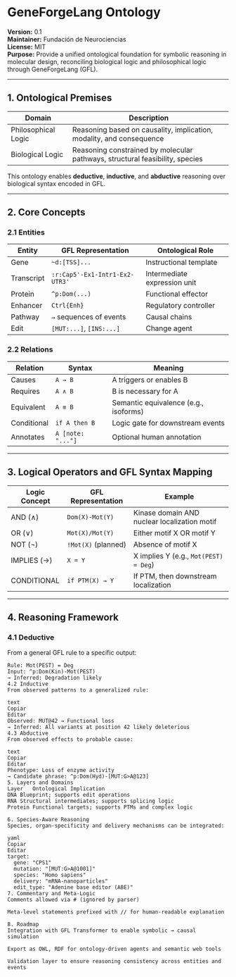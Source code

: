 # GeneForgeLang Ontology

**Version:** 0.1  
**Maintainer:** Fundación de Neurociencias  
**License:** MIT  
**Purpose:** Provide a unified ontological foundation for symbolic reasoning in molecular design, reconciling biological logic and philosophical logic through GeneForgeLang (GFL).

---

## 1. Ontological Premises

| Domain             | Description                                                                 |
|--------------------|-----------------------------------------------------------------------------|
| Philosophical Logic | Reasoning based on causality, implication, modality, and consequence       |
| Biological Logic    | Reasoning constrained by molecular pathways, structural feasibility, species |

This ontology enables **deductive**, **inductive**, and **abductive** reasoning over biological syntax encoded in GFL.

---

## 2. Core Concepts

### 2.1 Entities

| Entity     | GFL Representation            | Ontological Role                     |
|------------|-------------------------------|--------------------------------------|
| Gene       | `~d:[TSS]...`                 | Instructional template               |
| Transcript | `:r:Cap5'-Ex1-Intr1-Ex2-UTR3'`| Intermediate expression unit         |
| Protein    | `^p:Dom(...)`                 | Functional effector                  |
| Enhancer   | `Ctrl{Enh}`                   | Regulatory controller                |
| Pathway    | `→` sequences of events       | Causal chains                        |
| Edit       | `[MUT:...]`, `[INS:...]`      | Change agent                         |

### 2.2 Relations

| Relation    | Syntax             | Meaning                                  |
|-------------|--------------------|------------------------------------------|
| Causes      | `A → B`            | A triggers or enables B                  |
| Requires    | `A ∧ B`            | B is necessary for A                     |
| Equivalent  | `A ≡ B`            | Semantic equivalence (e.g., isoforms)    |
| Conditional | `if A then B`      | Logic gate for downstream events         |
| Annotates   | `A [note: "..."]`  | Optional human annotation                |

---

## 3. Logical Operators and GFL Syntax Mapping

| Logic Concept | GFL Representation | Example                                       |
|---------------|--------------------|-----------------------------------------------|
| AND (∧)       | `Dom(X)-Mot(Y)`    | Kinase domain AND nuclear localization motif  |
| OR (∨)        | `Mot(X)/Mot(Y)`    | Either motif X OR motif Y                     |
| NOT (¬)       | `!Mot(X)` (planned)| Absence of motif X                            |
| IMPLIES (→)   | `X = Y`            | X implies Y (e.g., `Mot(PEST) = Deg`)         |
| CONDITIONAL   | `if PTM(X) → Y`    | If PTM, then downstream localization          |

---

## 4. Reasoning Framework

### 4.1 Deductive  
From a general GFL rule to a specific output:

```text
Rule: Mot(PEST) = Deg  
Input: ^p:Dom(Kin)-Mot(PEST)  
→ Inferred: Degradation likely
4.2 Inductive
From observed patterns to a generalized rule:

text
Copiar
Editar
Observed: MUT@42 → Functional loss  
→ Inferred: All variants at position 42 likely deleterious
4.3 Abductive
From observed effects to probable cause:

text
Copiar
Editar
Phenotype: Loss of enzyme activity  
→ Candidate phrase: ^p:Dom(Hyd)-[MUT:G>A@123]
5. Layers and Domains
Layer	Ontological Implication
DNA	Blueprint; supports edit operations
RNA	Structural intermediates; supports splicing logic
Protein	Functional targets; supports PTMs and complex logic

6. Species-Aware Reasoning
Species, organ-specificity and delivery mechanisms can be integrated:

yaml
Copiar
Editar
target:
  gene: "CPS1"
  mutation: "[MUT:G>A@1001]"
  species: "Homo sapiens"
  delivery: "mRNA-nanoparticles"
  edit_type: "Adenine base editor (ABE)"
7. Commentary and Meta-Logic
Comments allowed via # (ignored by parser)

Meta-level statements prefixed with // for human-readable explanation

8. Roadmap
Integration with GFL Transformer to enable symbolic → causal simulation

Export as OWL, RDF for ontology-driven agents and semantic web tools

Validation layer to ensure reasoning consistency across entities and events
